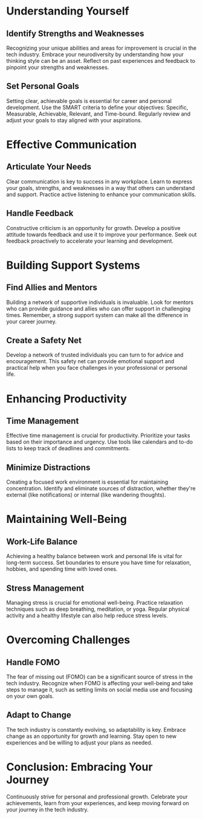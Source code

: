 # Understanding Yourself

## Identify Strengths and Weaknesses

Recognizing your unique abilities and areas for improvement is crucial in the tech industry. Embrace your neurodiversity by understanding how your thinking style can be an asset. Reflect on past experiences and feedback to pinpoint your strengths and weaknesses.

## Set Personal Goals

Setting clear, achievable goals is essential for career and personal development. Use the SMART criteria to define your objectives: Specific, Measurable, Achievable, Relevant, and Time-bound. Regularly review and adjust your goals to stay aligned with your aspirations.

# Effective Communication

## Articulate Your Needs

Clear communication is key to success in any workplace. Learn to express your goals, strengths, and weaknesses in a way that others can understand and support. Practice active listening to enhance your communication skills.

## Handle Feedback

Constructive criticism is an opportunity for growth. Develop a positive attitude towards feedback and use it to improve your performance. Seek out feedback proactively to accelerate your learning and development.

# Building Support Systems

## Find Allies and Mentors

Building a network of supportive individuals is invaluable. Look for mentors who can provide guidance and allies who can offer support in challenging times. Remember, a strong support system can make all the difference in your career journey.

## Create a Safety Net

Develop a network of trusted individuals you can turn to for advice and encouragement. This safety net can provide emotional support and practical help when you face challenges in your professional or personal life.

# Enhancing Productivity

## Time Management

Effective time management is crucial for productivity. Prioritize your tasks based on their importance and urgency. Use tools like calendars and to-do lists to keep track of deadlines and commitments.

## Minimize Distractions

Creating a focused work environment is essential for maintaining concentration. Identify and eliminate sources of distraction, whether they're external (like notifications) or internal (like wandering thoughts).

# Maintaining Well-Being

## Work-Life Balance

Achieving a healthy balance between work and personal life is vital for long-term success. Set boundaries to ensure you have time for relaxation, hobbies, and spending time with loved ones.

## Stress Management

Managing stress is crucial for emotional well-being. Practice relaxation techniques such as deep breathing, meditation, or yoga. Regular physical activity and a healthy lifestyle can also help reduce stress levels.

# Overcoming Challenges

## Handle FOMO

The fear of missing out (FOMO) can be a significant source of stress in the tech industry. Recognize when FOMO is affecting your well-being and take steps to manage it, such as setting limits on social media use and focusing on your own goals.

## Adapt to Change

The tech industry is constantly evolving, so adaptability is key. Embrace change as an opportunity for growth and learning. Stay open to new experiences and be willing to adjust your plans as needed.

# Conclusion: Embracing Your Journey

Continuously strive for personal and professional growth. Celebrate your achievements, learn from your experiences, and keep moving forward on your journey in the tech industry.
